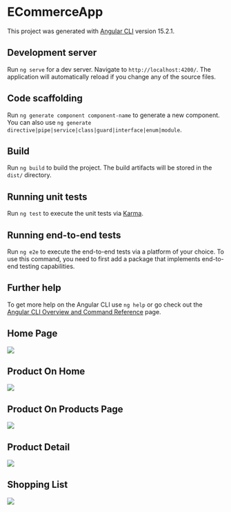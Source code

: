 # ECommerceApp

This project was generated with [Angular CLI](https://github.com/angular/angular-cli) version 15.2.1.

## Development server

Run `ng serve` for a dev server. Navigate to `http://localhost:4200/`. The application will automatically reload if you change any of the source files.

## Code scaffolding

Run `ng generate component component-name` to generate a new component. You can also use `ng generate directive|pipe|service|class|guard|interface|enum|module`.

## Build

Run `ng build` to build the project. The build artifacts will be stored in the `dist/` directory.

## Running unit tests

Run `ng test` to execute the unit tests via [Karma](https://karma-runner.github.io).

## Running end-to-end tests

Run `ng e2e` to execute the end-to-end tests via a platform of your choice. To use this command, you need to first add a package that implements end-to-end testing capabilities.

## Further help

To get more help on the Angular CLI use `ng help` or go check out the [Angular CLI Overview and Command Reference](https://angular.io/cli) page.

## Home Page
<img src="https://i.hizliresim.com/37b8aln.png">

## Product On Home
<img src="https://i.hizliresim.com/feffsnc.png">

## Product On Products Page
<img src="https://i.hizliresim.com/ocxkoga.png">

## Product Detail
<img src="https://i.hizliresim.com/pk7td7v.png">

## Shopping List
<img src="https://i.hizliresim.com/3c4j7ze.png">
